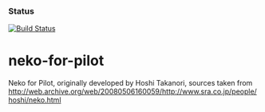 ### Status
[![Build Status](https://travis-ci.org/wolf3d/neko-for-pilot.svg?branch=master)](https://travis-ci.org/wolf3d/neko-for-pilot.svg?branch=master)
# neko-for-pilot
Neko for Pilot, originally developed by Hoshi Takanori, 
sources taken from http://web.archive.org/web/20080506160059/http://www.sra.co.jp/people/hoshi/neko.html
